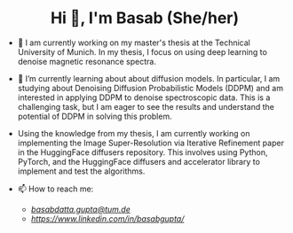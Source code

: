 
<h1 align="center">Hi 👋, I'm Basab (She/her)</h1>


- 🔭 I am currently working on my master's thesis at the Technical University of Munich. In my thesis, I focus on using deep learning to denoise magnetic resonance spectra.
- 🌱 I’m currently learning about about diffusion models. In particular, I am studying about Denoising Diffusion Probabilistic Models (DDPM) and am interested in applying DDPM to denoise spectroscopic data. This is a challenging task, but I am eager to see the results and understand the potential of DDPM in solving this problem.
- Using the knowledge from my thesis, I am currently working on implementing the Image Super-Resolution via Iterative Refinement paper in the HuggingFace diffusers repository. This involves using Python, PyTorch, and the HuggingFace diffusers and accelerator library to implement and test the algorithms.


- 📫 How to reach me:
  - *basabdatta.gupta@tum.de*
  - *https://www.linkedin.com/in/basabgupta/*
